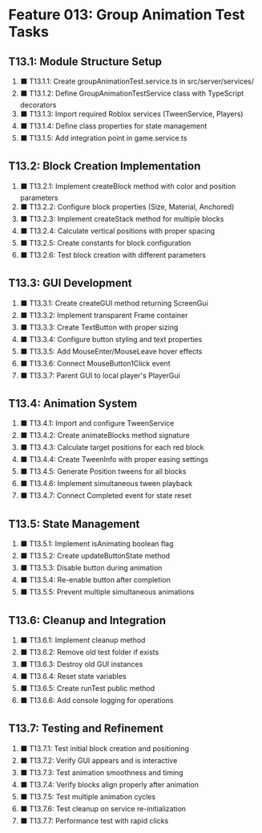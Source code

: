 # Feature 013: Group Animation Test Tasks

## T13.1: Module Structure Setup

1. ⬛ T13.1.1: Create groupAnimationTest.service.ts in src/server/services/
2. ⬛ T13.1.2: Define GroupAnimationTestService class with TypeScript decorators
3. ⬛ T13.1.3: Import required Roblox services (TweenService, Players)
4. ⬛ T13.1.4: Define class properties for state management
5. ⬛ T13.1.5: Add integration point in game.service.ts

## T13.2: Block Creation Implementation

1. ⬛ T13.2.1: Implement createBlock method with color and position parameters
2. ⬛ T13.2.2: Configure block properties (Size, Material, Anchored)
3. ⬛ T13.2.3: Implement createStack method for multiple blocks
4. ⬛ T13.2.4: Calculate vertical positions with proper spacing
5. ⬛ T13.2.5: Create constants for block configuration
6. ⬛ T13.2.6: Test block creation with different parameters

## T13.3: GUI Development

1. ⬛ T13.3.1: Create createGUI method returning ScreenGui
2. ⬛ T13.3.2: Implement transparent Frame container
3. ⬛ T13.3.3: Create TextButton with proper sizing
4. ⬛ T13.3.4: Configure button styling and text properties
5. ⬛ T13.3.5: Add MouseEnter/MouseLeave hover effects
6. ⬛ T13.3.6: Connect MouseButton1Click event
7. ⬛ T13.3.7: Parent GUI to local player's PlayerGui

## T13.4: Animation System

1. ⬛ T13.4.1: Import and configure TweenService
2. ⬛ T13.4.2: Create animateBlocks method signature
3. ⬛ T13.4.3: Calculate target positions for each red block
4. ⬛ T13.4.4: Create TweenInfo with proper easing settings
5. ⬛ T13.4.5: Generate Position tweens for all blocks
6. ⬛ T13.4.6: Implement simultaneous tween playback
7. ⬛ T13.4.7: Connect Completed event for state reset

## T13.5: State Management

1. ⬛ T13.5.1: Implement isAnimating boolean flag
2. ⬛ T13.5.2: Create updateButtonState method
3. ⬛ T13.5.3: Disable button during animation
4. ⬛ T13.5.4: Re-enable button after completion
5. ⬛ T13.5.5: Prevent multiple simultaneous animations

## T13.6: Cleanup and Integration

1. ⬛ T13.6.1: Implement cleanup method
2. ⬛ T13.6.2: Remove old test folder if exists
3. ⬛ T13.6.3: Destroy old GUI instances
4. ⬛ T13.6.4: Reset state variables
5. ⬛ T13.6.5: Create runTest public method
6. ⬛ T13.6.6: Add console logging for operations

## T13.7: Testing and Refinement

1. ⬛ T13.7.1: Test initial block creation and positioning
2. ⬛ T13.7.2: Verify GUI appears and is interactive
3. ⬛ T13.7.3: Test animation smoothness and timing
4. ⬛ T13.7.4: Verify blocks align properly after animation
5. ⬛ T13.7.5: Test multiple animation cycles
6. ⬛ T13.7.6: Test cleanup on service re-initialization
7. ⬛ T13.7.7: Performance test with rapid clicks